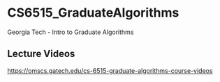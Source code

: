 # CS6515_GraduateAlgorithms
Georgia Tech - Intro to Graduate Algorithms


## Lecture Videos
https://omscs.gatech.edu/cs-6515-graduate-algorithms-course-videos

